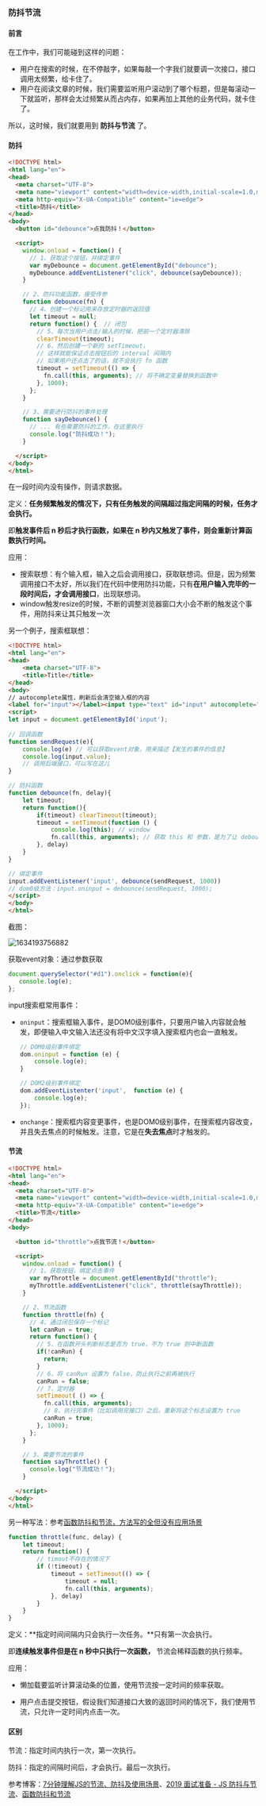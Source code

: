 ### 防抖节流

#### 前言

在工作中，我们可能碰到这样的问题：

- 用户在搜索的时候，在不停敲字，如果每敲一个字我们就要调一次接口，接口调用太频繁，给卡住了。
- 用户在阅读文章的时候，我们需要监听用户滚动到了哪个标题，但是每滚动一下就监听，那样会太过频繁从而占内存，如果再加上其他的业务代码，就卡住了。

所以，这时候，我们就要用到 **防抖与节流** 了。

#### 防抖

```html
<!DOCTYPE html>
<html lang="en">
<head>
  <meta charset="UTF-8">
  <meta name="viewport" content="width=device-width,initial-scale=1.0,maximum-scale=1.0,user-scalable=no">
  <meta http-equiv="X-UA-Compatible" content="ie=edge">
  <title>防抖</title>
</head>
<body>
  <button id="debounce">点我防抖！</button>

  <script>
    window.onload = function() {
      // 1、获取这个按钮，并绑定事件
      var myDebounce = document.getElementById("debounce");
      myDebounce.addEventListener("click", debounce(sayDebounce));
    }

    // 2、防抖功能函数，接受传参
    function debounce(fn) {
      // 4、创建一个标记用来存放定时器的返回值
      let timeout = null;
      return function() {  // 闭包
        // 5、每次当用户点击/输入的时候，把前一个定时器清除
        clearTimeout(timeout);
        // 6、然后创建一个新的 setTimeout，
        // 这样就能保证点击按钮后的 interval 间隔内
        // 如果用户还点击了的话，就不会执行 fn 函数
        timeout = setTimeout(() => {
          fn.call(this, arguments); // 将不确定变量替换到函数中
        }, 1000);
      };
    }

    // 3、需要进行防抖的事件处理
    function sayDebounce() {
      // ... 有些需要防抖的工作，在这里执行
      console.log("防抖成功！");
    }

  </script>
</body>
</html>
```

在一段时间内没有操作，则请求数据。

定义：**任务频繁触发的情况下，只有任务触发的间隔超过指定间隔的时候，任务才会执行。**

即**触发事件后 n 秒后才执行函数，如果在 n 秒内又触发了事件，则会重新计算函数执行时间。**

应用：

- 搜索联想：有个输入框，输入之后会调用接口，获取联想词。但是，因为频繁调用接口不太好，所以我们在代码中使用防抖功能，只有**在用户输入完毕的一段时间后，才会调用接口**，出现联想词。
- window触发resize的时候，不断的调整浏览器窗口大小会不断的触发这个事件，用防抖来让其只触发一次

另一个例子，搜索框联想：

```html
<!DOCTYPE html>
<html lang="en">
<head>
    <meta charset="UTF-8">
    <title>Title</title>
</head>
<body>
// autocomplete属性，刷新后会清空输入框的内容
<label for="input"></label><input type="text" id="input" autocomplete="off"/>
<script>
let input = document.getElementById('input');
    
// 回调函数
function sendRequest(e){
    console.log(e) // 可以获取event对象，用来描述【发生的事件的信息】
    console.log(input.value);
    // 调用后端接口，可以写在这儿
}

// 防抖函数
function debounce(fn, delay){
    let timeout;
    return function(){
        if(timeout) clearTimeout(timeout);
        timeout = setTimeout(function () {
            console.log(this); // window
            fn.call(this, arguments); // 获取 this 和 参数，是为了让 debounce 函数最终返回的函数 this 指向不变以及依旧能接受到 event 参数
        }, delay)
    }
}

// 绑定事件
input.addEventListener('input', debounce(sendRequest, 1000))
// dom0级方法：input.oninput = debounce(sendRequest, 1000);
</script>
</body>
</html>
```

截图：

![1634193756882](C:\Users\lhq\AppData\Roaming\Typora\typora-user-images\1634193756882.png)

获取event对象：通过参数获取

```javascript
document.querySelector("#d1").onclick = function(e){
   console.log(e);
};
```

input搜索框常用事件：

- `oninput`：搜索框输入事件，是DOM0级别事件，只要用户输入内容就会触发，即便输入中文输入法还没有将中文汉字填入搜索框内也会一直触发。

  ```javascript
  // DOM0级别事件绑定
  dom.oninput = function (e) {
      console.log(e);
  }
  
  // DOM2级别事件绑定
  dom.addEventListenter('input',  function (e) {
      console.log(e);
  });
  ```

- `onchange`：搜索框内容变更事件，也是DOM0级别事件，在搜索框内容改变，并且失去焦点的时候触发。注意，它是在**失去焦点**时才触发的。

#### 节流

```html
<!DOCTYPE html>
<html lang="en">
<head>
  <meta charset="UTF-8">
  <meta name="viewport" content="width=device-width,initial-scale=1.0,maximum-scale=1.0,user-scalable=no">
  <meta http-equiv="X-UA-Compatible" content="ie=edge">
  <title>节流</title>
</head>
<body>

  <button id="throttle">点我节流！</button>

  <script>
    window.onload = function() {
      // 1、获取按钮，绑定点击事件
      var myThrottle = document.getElementById("throttle");
      myThrottle.addEventListener("click", throttle(sayThrottle));
    }

    // 2、节流函数
    function throttle(fn) {
      // 4、通过闭包保存一个标记
      let canRun = true;
      return function() {
        // 5、在函数开头判断标志是否为 true，不为 true 则中断函数
        if(!canRun) {
          return;
        }
        // 6、将 canRun 设置为 false，防止执行之前再被执行
        canRun = false;
        // 7、定时器
        setTimeout( () => {
          fn.call(this, arguments);
          // 8、执行完事件（比如调用完接口）之后，重新将这个标志设置为 true
          canRun = true;
        }, 1000);
      };
    }

    // 3、需要节流的事件
    function sayThrottle() {
      console.log("节流成功！");
    }

  </script>
</body>
</html>
```

另一种写法：参考[函数防抖和节流，方法写的全但没有应用场景](https://www.jianshu.com/p/c8b86b09daf0)

```javascript
function throttle(func, delay) {
    let timeout;
    return function() {
        // timout不存在的情况下
        if (!timeout) {
            timeout = setTimeout(() => {
                timeout = null;
                fn.call(this, arguments);
            }, delay)
        }
    }
}
```

定义：**指定时间间隔内只会执行一次任务。**只有第一次会执行。

即**连续触发事件但是在 n 秒中只执行一次函数，** 节流会稀释函数的执行频率。

应用：

- 懒加载要监听计算滚动条的位置，使用节流按一定时间的频率获取。

- 用户点击提交按钮，假设我们知道接口大致的返回时间的情况下，我们使用节流，只允许一定时间内点击一次。



#### 区别

节流：指定时间内执行一次，第一次执行。

防抖：指定的间隔时间后，才会执行。最后一次执行。



参考博客：[7分钟理解JS的节流、防抖及使用场景](https://juejin.cn/post/6844903669389885453)、[2019 面试准备 - JS 防抖与节流](https://juejin.cn/post/6844903795420299278#heading-0)、[函数防抖和节流 ](https://juejin.cn/post/6844903651278848014)